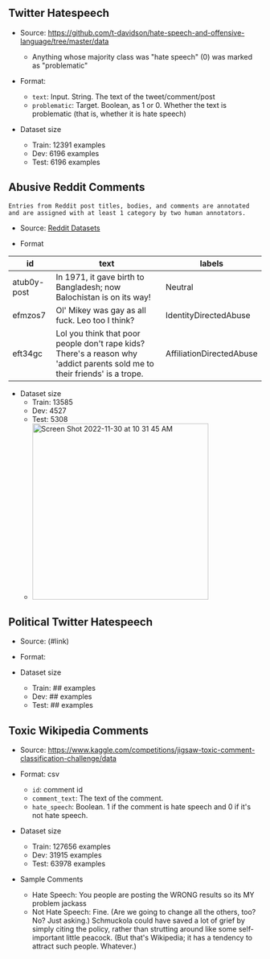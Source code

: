 ## Twitter Hatespeech
* Source: https://github.com/t-davidson/hate-speech-and-offensive-language/tree/master/data
  * Anything whose majority class was "hate speech" (0) was marked as "problematic"

* Format:
  * `text`: Input. String. The text of the tweet/comment/post
  * `problematic`: Target. Boolean, as 1 or 0. Whether the text is problematic (that is, whether it is hate speech)

* Dataset size
  * Train: 12391 examples
  * Dev: 6196 examples
  * Test: 6196 examples

## Abusive Reddit Comments

`Entries from Reddit post titles, bodies, and comments are annotated and are assigned with at least 1 category by two human annotators.`

* Source: [Reddit Datasets](https://zenodo.org/record/4881008#.Y4S1XexBy3K )

* Format 


| id      | text |labels |
| ----------- | ----------- |----------- |
| atub0y-post      |In 1971, it gave birth to Bangladesh; now Balochistan is on its way!      |Neutral       |
| efmzos7   | Ol' Mikey was gay as all fuck. Leo too I think?        |IdentityDirectedAbuse       |
| eft34gc   | Lol you think that poor people don't rape kids? There's a reason why 'addict parents sold me to their friends' is a trope.        |AffiliationDirectedAbuse       |


* Dataset size
  * Train: 13585
  * Dev: 4527
  * Test: 5308
  * <img width="350" alt="Screen Shot 2022-11-30 at 10 31 45 AM" src="https://user-images.githubusercontent.com/104866320/204693384-43d52be0-a557-4be8-80da-5bab6e3068fe.png">

## Political Twitter Hatespeech
* Source: (#link)

* Format:

* Dataset size
  * Train: ## examples
  * Dev: ## examples
  * Test: ## examples

## Toxic Wikipedia Comments
* Source: https://www.kaggle.com/competitions/jigsaw-toxic-comment-classification-challenge/data

* Format: csv
   * `id`: comment id 
   * `comment_text`: The text of the comment.
   * `hate_speech`: Boolean. 1 if the comment is hate speech and 0 if it's not hate speech.

* Dataset size
  * Train: 127656 examples
  * Dev: 31915 examples
  * Test: 63978 examples

* Sample Comments
  * Hate Speech: You people are posting the WRONG results so its MY problem jackass
  * Not Hate Speech: Fine. (Are we going to change all the others, too? No? Just asking.) Schmuckola could have saved a lot of grief by simply citing the policy, rather than strutting around like some self-important little peacock. (But that's Wikipedia; it has a tendency to attract such people. Whatever.)
